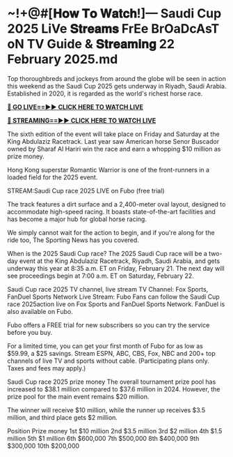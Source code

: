 # ~!+@#[𝐇𝐨𝐰 𝐓𝐨 𝐖𝐚𝐭𝐜𝐡!]— Saudi Cup 2025 LiVe 𝐒𝐭𝐫𝐞𝐚𝐦𝐬 FrEe BrOaDcAsT oN TV Guide & 𝐒𝐭𝐫𝐞𝐚𝐦𝐢𝐧𝐠 22 February 2025.md

Top thoroughbreds and jockeys from around the globe will be seen in action this weekend as the Saudi Cup 2025 gets underway in Riyadh, Saudi Arabia. Established in 2020, it is regarded as the world's richest horse race.


**[🔴 GO LIVE==►► CLICK HERE TO WATCH LIVE](https://with-word.blogspot.com/2025/02/saudi-cup-2025.html)**

**[🔴 STREAMING==►► CLICK HERE TO WATCH LIVE](https://with-word.blogspot.com/2025/02/saudi-cup-2025.html)**


The sixth edition of the event will take place on Friday and Saturday at the King Abdulaziz Racetrack. Last year saw American horse Senor Buscador owned by Sharaf Al Hariri win the race and earn a whopping $10 million as prize money.

Hong Kong superstar Romantic Warrior is one of the front-runners in a loaded field for the 2025 event.


STREAM:Saudi Cup race 2025 LIVE on Fubo (free trial)

The track features a dirt surface and a 2,400-meter oval layout, designed to accommodate high-speed racing. It boasts state-of-the-art facilities and has become a major hub for global horse racing.

We simply cannot wait for the action to begin, and if you're along for the ride too, The Sporting News has you covered. 

When is the 2025 Saudi Cup race?
The 2025 Saudi Cup race will be a two-day event at the King Abdulaziz Racetrack, Riyadh, Saudi Arabia, and gets underway this year at 8:35 a.m. ET on Friday, February 21. The next day will see proceedings begin at 7:00 a.m. ET on Saturday, February 22.

Saudi Cup race 2025 TV channel, live stream
TV Channel: Fox Sports, FanDuel Sports Network
Live Stream: Fubo
Fans can follow the Saudi Cup race 2025action live on Fox Sports and FanDuel Sports Network. FanDuel is also available on Fubo.

Fubo offers a FREE trial for new subscribers so you can try the service before you buy.

For a limited time, you can get your first month of Fubo for as low as $59.99, a $25 savings. Stream ESPN, ABC, CBS, Fox, NBC and 200+ top channels of live TV and sports without cable. (Participating plans only. Taxes and fees may apply.)

Saudi Cup race 2025 prize money
The overall tournament prize pool has increased to $38.1 million compared to $37.6 million in 2024. However, the prize pool for the main event remains $20 million.

The winner will receive $10 million, while the runner up receives $3.5 million, and third place gets $2 million.

Position	Prize money
1st	$10 million
2nd	$3.5 million
3rd	$2 million
4th	$1.5 million
5th	$1 million
6th	$600,000
7th	$500,000
8th	$400,000
9th	$300,000
10th	$200,000
